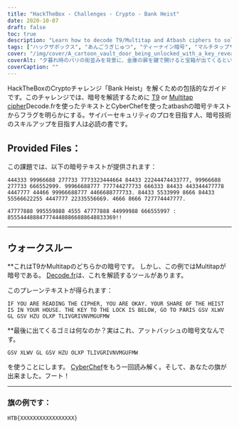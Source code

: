 ```yaml
---
title: "HackTheBox - Challenges - Crypto - Bank Heist"
date: 2020-10-07
draft: false
toc: true
description: "Learn how to decode T9/Multitap and Atbash ciphers to solve the Bank Heist challenge on HackTheBox."
tags: ["ハックザボックス", "あんごうぎじゅつ", "ティーナイン暗号", "マルチタップサイファー", "アットバッシュサイファー", "サイバーセキュリティ", "デコード", "暗号文", "挑戦", "フラグ", "サイバーセキュリティ", "ハッキング", "学ぶ", "チュートリアル", "ふごうあんごうか", "謎解き", "コードブレーキング", "あんごうチャレンジ", "サイバーセキュリティスキル", "オンライン学習"]
cover: "/img/cover/A_cartoon_vault_door_being_unlocked_with_a_key_revealing.png"
coverAlt: "夕暮れ時のパリの街並みを背景に、金庫の扉を鍵で開けると宝箱が出てくるという漫画のようなストーリーです。"
coverCaption: ""
---
```


HackTheBoxのCryptoチャレンジ「Bank Heist」を解くための包括的なガイドです。このチャレンジでは、暗号を解読するために [T9](https://simeononsecurity.ch/articles/introduction-to-t9-cipher/) or [Multitap cipher](https://simeononsecurity.ch/articles/introduction-to-t9-cipher/)Decode.frを使ったテキストとCyberChefを使ったatbashの暗号テキストからフラグを明らかにする。サイバーセキュリティのプロを目指す人、暗号技術のスキルアップを目指す人は必読の書です。

## Provided Files：

この課題では、以下の暗号テキストが提供されます：

```
444333 99966688 277733 7773323444664 84433 22244474433777, 99966688 277733 666552999. 99966688777 777744277733 666333 84433 443344477778 4447777 44466 99966688777 4466688777733. 84433 5533999 8666 84433 55566622255 4447777 22335556669. 4666 8666 727774447777.

47777888 995559888 4555 47777888 44999988 666555997 : 8555444888477744488866888648833369!!
```

______

## ウォークスルー

**これはT9かMultitapのどちらかの暗号です。
しかし、この例ではMultitapが暗号である。 [Decode.fr](https://www.dcode.fr/multitap-abc-cipher)は、これを解読するツールがあります。

このプレーンテキストが得られます：
```
IF YOU ARE READING THE CIPHER, YOU ARE OKAY. YOUR SHARE OF THE HEIST IS IN YOUR HOUSE. THE KEY TO THE LOCK IS BELOW, GO TO PARIS GSV XLWV GL GSV HZU OLXP TLIVGRIVNVMGUFMW
```

**最後に出てくるゴミは何なのか？実はこれ、アットバッシュの暗号文なんです。

```
GSV XLWV GL GSV HZU OLXP TLIVGRIVNVMGUFMW
```


を使うことにします。 [CyberChef](<https://gchq.github.io/CyberChef-#recipe=Atbash_Cipher()&input=R1NWIFhMV1YgR0wgR1NWIEhaVSBPTFhQIApUTElWR1JJVk5WTUdVRk1X>)をもう一回読み解く。そして、あなたの旗が出来ました。フート！

______

### 旗の例です：

```
HTB{XXXXXXXXXXXXXXXXX}
```
